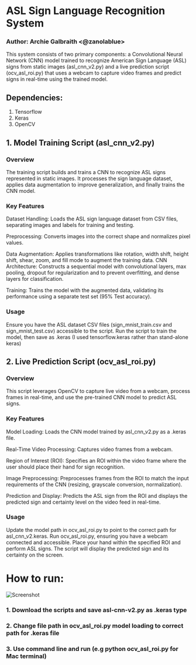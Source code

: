 # ASL Sign Language Recognition System
### Author: Archie Galbraith <@zanolablue>
This system consists of two primary components: a Convolutional Neural Network (CNN) model trained to recognize American Sign Language (ASL) signs from static images (asl_cnn_v2.py) and a live prediction script (ocv_asl_roi.py) that uses a webcam to capture video frames and predict signs in real-time using the trained model.

## Dependencies:
 1. Tensorflow
 2. Keras
 3. OpenCV

## 1. Model Training Script (asl_cnn_v2.py)
### Overview
The training script builds and trains a CNN to recognize ASL signs represented in static images. It processes the sign language dataset, applies data augmentation to improve generalization, and finally trains the CNN model.

### Key Features
Dataset Handling: Loads the ASL sign language dataset from CSV files, separating images and labels for training and testing.

Preprocessing: Converts images into the correct shape and normalizes pixel values.

Data Augmentation: Applies transformations like rotation, width shift, height shift, shear, zoom, and fill mode to augment the training data.
CNN Architecture: Constructs a sequential model with convolutional layers, max pooling, dropout for regularization and to prevent overfitting, and dense layers for classification.

Training: Trains the model with the augmented data, validating its performance using a separate test set (95% Test accuracy).

### Usage
Ensure you have the ASL dataset CSV files (sign_mnist_train.csv and sign_mnist_test.csv) accessible to the script. Run the script to train the model, then save as .keras (I used tensorflow.keras rather than stand-alone keras)

## 2. Live Prediction Script (ocv_asl_roi.py)
### Overview
This script leverages OpenCV to capture live video from a webcam, process frames in real-time, and use the pre-trained CNN model to predict ASL signs.

### Key Features
Model Loading: Loads the CNN model trained by asl_cnn_v2.py as a .keras file.

Real-Time Video Processing: Captures video frames from a webcam.

Region of Interest (ROI): Specifies an ROI within the video frame where the user should place their hand for sign recognition.

Image Preprocessing: Preprocesses frames from the ROI to match the input requirements of the CNN (resizing, grayscale conversion, normalization).

Prediction and Display: Predicts the ASL sign from the ROI and displays the predicted sign and certainty level on the video feed in real-time.

### Usage
Update the model path in ocv_asl_roi.py to point to the correct path for asl_cnn_v2.keras.
Run ocv_asl_roi.py, ensuring you have a webcam connected and accessible.
Place your hand within the specified ROI and perform ASL signs. The script will display the predicted sign and its certainty on the screen.


# How to run:
![Screenshot](Screenshot_2024-03-20_at_11.36.52_PM.png)

### 1. Download the scripts and save asl-cnn-v2.py as .keras type
### 2. Change file path in ocv_asl_roi.py model loading to correct path for .keras file
### 3. Use command line and run (e.g python ocv_asl_roi.py for Mac terminal)

